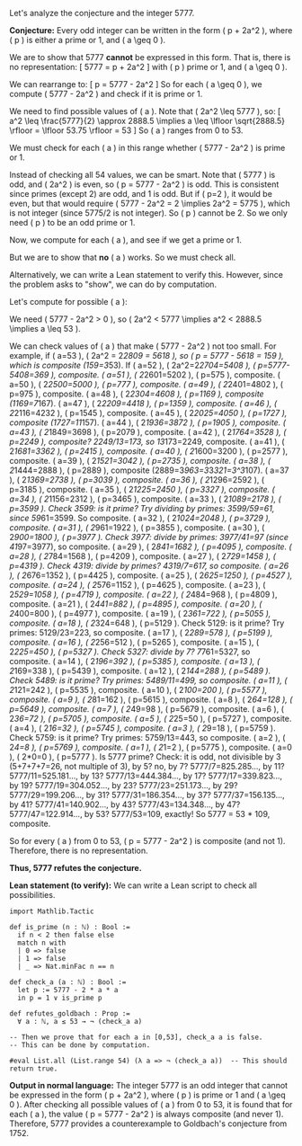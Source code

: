 Let's analyze the conjecture and the integer 5777.

**Conjecture:** Every odd integer can be written in the form \( p + 2a^2 \), where \( p \) is either a prime or 1, and \( a \geq 0 \).

We are to show that 5777 **cannot** be expressed in this form. That is, there is no representation:
\[
5777 = p + 2a^2
\]
with \( p \) prime or 1, and \( a \geq 0 \).

We can rearrange to:
\[
p = 5777 - 2a^2
\]
So for each \( a \geq 0 \), we compute \( 5777 - 2a^2 \) and check if it is prime or 1.

We need to find possible values of \( a \). Note that \( 2a^2 \leq 5777 \), so:
\[
a^2 \leq \frac{5777}{2} \approx 2888.5 \implies a \leq \lfloor \sqrt{2888.5} \rfloor = \lfloor 53.75 \rfloor = 53
\]
So \( a \) ranges from 0 to 53.

We must check for each \( a \) in this range whether \( 5777 - 2a^2 \) is prime or 1.

Instead of checking all 54 values, we can be smart. Note that \( 5777 \) is odd, and \( 2a^2 \) is even, so \( p = 5777 - 2a^2 \) is odd. This is consistent since primes (except 2) are odd, and 1 is odd. But if \( p=2 \), it would be even, but that would require \( 5777 - 2a^2 = 2 \implies 2a^2 = 5775 \), which is not integer (since 5775/2 is not integer). So \( p \) cannot be 2. So we only need \( p \) to be an odd prime or 1.

Now, we compute for each \( a \), and see if we get a prime or 1.

But we are to show that **no** \( a \) works. So we must check all.

Alternatively, we can write a Lean statement to verify this. However, since the problem asks to "show", we can do by computation.

Let's compute for possible \( a \):

We need \( 5777 - 2a^2 > 0 \), so \( 2a^2 < 5777 \implies a^2 < 2888.5 \implies a \leq 53 \).

We can check values of \( a \) that make \( 5777 - 2a^2 \) not too small. For example, if \( a=53 \), \( 2a^2 = 2*2809 = 5618 \), so \( p = 5777 - 5618 = 159 \), which is composite (159=3*53).
If \( a=52 \), \( 2a^2=2*2704=5408 \), \( p=5777-5408=369 \), composite.
\( a=51 \), \( 2*2601=5202 \), \( p=575 \), composite.
\( a=50 \), \( 2*2500=5000 \), \( p=777 \), composite.
\( a=49 \), \( 2*2401=4802 \), \( p=975 \), composite.
\( a=48 \), \( 2*2304=4608 \), \( p=1169 \), composite (1169=7*167).
\( a=47 \), \( 2*2209=4418 \), \( p=1359 \), composite.
\( a=46 \), \( 2*2116=4232 \), \( p=1545 \), composite.
\( a=45 \), \( 2*2025=4050 \), \( p=1727 \), composite (1727=11*157).
\( a=44 \), \( 2*1936=3872 \), \( p=1905 \), composite.
\( a=43 \), \( 2*1849=3698 \), \( p=2079 \), composite.
\( a=42 \), \( 2*1764=3528 \), \( p=2249 \), composite? 2249/13=173, so 13*173=2249, composite.
\( a=41 \), \( 2*1681=3362 \), \( p=2415 \), composite.
\( a=40 \), \( 2*1600=3200 \), \( p=2577 \), composite.
\( a=39 \), \( 2*1521=3042 \), \( p=2735 \), composite.
\( a=38 \), \( 2*1444=2888 \), \( p=2889 \), composite (2889=3*963=3*3*321=3^3*107).
\( a=37 \), \( 2*1369=2738 \), \( p=3039 \), composite.
\( a=36 \), \( 2*1296=2592 \), \( p=3185 \), composite.
\( a=35 \), \( 2*1225=2450 \), \( p=3327 \), composite.
\( a=34 \), \( 2*1156=2312 \), \( p=3465 \), composite.
\( a=33 \), \( 2*1089=2178 \), \( p=3599 \). Check 3599: is it prime? Try dividing by primes: 3599/59=61, since 59*61=3599. So composite.
\( a=32 \), \( 2*1024=2048 \), \( p=3729 \), composite.
\( a=31 \), \( 2*961=1922 \), \( p=3855 \), composite.
\( a=30 \), \( 2*900=1800 \), \( p=3977 \). Check 3977: divide by primes: 3977/41=97 (since 41*97=3977), so composite.
\( a=29 \), \( 2*841=1682 \), \( p=4095 \), composite.
\( a=28 \), \( 2*784=1568 \), \( p=4209 \), composite.
\( a=27 \), \( 2*729=1458 \), \( p=4319 \). Check 4319: divide by primes? 4319/7=617, so composite.
\( a=26 \), \( 2*676=1352 \), \( p=4425 \), composite.
\( a=25 \), \( 2*625=1250 \), \( p=4527 \), composite.
\( a=24 \), \( 2*576=1152 \), \( p=4625 \), composite.
\( a=23 \), \( 2*529=1058 \), \( p=4719 \), composite.
\( a=22 \), \( 2*484=968 \), \( p=4809 \), composite.
\( a=21 \), \( 2*441=882 \), \( p=4895 \), composite.
\( a=20 \), \( 2*400=800 \), \( p=4977 \), composite.
\( a=19 \), \( 2*361=722 \), \( p=5055 \), composite.
\( a=18 \), \( 2*324=648 \), \( p=5129 \). Check 5129: is it prime? Try primes: 5129/23=223, so composite.
\( a=17 \), \( 2*289=578 \), \( p=5199 \), composite.
\( a=16 \), \( 2*256=512 \), \( p=5265 \), composite.
\( a=15 \), \( 2*225=450 \), \( p=5327 \). Check 5327: divide by 7? 7*761=5327, so composite.
\( a=14 \), \( 2*196=392 \), \( p=5385 \), composite.
\( a=13 \), \( 2*169=338 \), \( p=5439 \), composite.
\( a=12 \), \( 2*144=288 \), \( p=5489 \). Check 5489: is it prime? Try primes: 5489/11=499, so composite.
\( a=11 \), \( 2*121=242 \), \( p=5535 \), composite.
\( a=10 \), \( 2*100=200 \), \( p=5577 \), composite.
\( a=9 \), \( 2*81=162 \), \( p=5615 \), composite.
\( a=8 \), \( 2*64=128 \), \( p=5649 \), composite.
\( a=7 \), \( 2*49=98 \), \( p=5679 \), composite.
\( a=6 \), \( 2*36=72 \), \( p=5705 \), composite.
\( a=5 \), \( 2*25=50 \), \( p=5727 \), composite.
\( a=4 \), \( 2*16=32 \), \( p=5745 \), composite.
\( a=3 \), \( 2*9=18 \), \( p=5759 \). Check 5759: is it prime? Try primes: 5759/13=443, so composite.
\( a=2 \), \( 2*4=8 \), \( p=5769 \), composite.
\( a=1 \), \( 2*1=2 \), \( p=5775 \), composite.
\( a=0 \), \( 2*0=0 \), \( p=5777 \). Is 5777 prime? Check: it is odd, not divisible by 3 (5+7+7+7=26, not multiple of 3), by 5? no, by 7? 5777/7=825.285..., by 11? 5777/11=525.181..., by 13? 5777/13=444.384..., by 17? 5777/17=339.823..., by 19? 5777/19=304.052..., by 23? 5777/23=251.173..., by 29? 5777/29=199.206..., by 31? 5777/31=186.354..., by 37? 5777/37=156.135..., by 41? 5777/41=140.902..., by 43? 5777/43=134.348..., by 47? 5777/47=122.914..., by 53? 5777/53=109, exactly! So 5777 = 53 * 109, composite.

So for every \( a \) from 0 to 53, \( p = 5777 - 2a^2 \) is composite (and not 1). Therefore, there is no representation.

**Thus, 5777 refutes the conjecture.**

**Lean statement (to verify):**
We can write a Lean script to check all possibilities.

```lean
import Mathlib.Tactic

def is_prime (n : ℕ) : Bool :=
  if n < 2 then false else
  match n with
  | 0 => false
  | 1 => false
  | _ => Nat.minFac n == n

def check_a (a : ℕ) : Bool :=
  let p := 5777 - 2 * a * a
  in p = 1 ∨ is_prime p

def refutes_goldbach : Prop :=
  ∀ a : ℕ, a ≤ 53 → ¬ (check_a a)

-- Then we prove that for each a in [0,53], check_a a is false.
-- This can be done by computation.

#eval List.all (List.range 54) (λ a => ¬ (check_a a))  -- This should return true.
```

**Output in normal language:**
The integer 5777 is an odd integer that cannot be expressed in the form \( p + 2a^2 \), where \( p \) is prime or 1 and \( a \geq 0 \). After checking all possible values of \( a \) from 0 to 53, it is found that for each \( a \), the value \( p = 5777 - 2a^2 \) is always composite (and never 1). Therefore, 5777 provides a counterexample to Goldbach's conjecture from 1752.